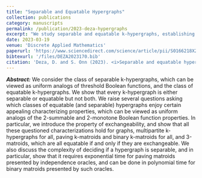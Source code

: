 ```yaml
---
title: "Separable and Equatable Hypergraphs"
collection: publications
category: manuscripts
permalink: /publication/2023-deza-hypergraphs
excerpt: "We study separable and equatable k-hypergraphs, establishing key structural and complexity results across several matroid classes."
date: 2023-03-19
venue: 'Discrete Applied Mathematics'
paperurl: 'https://www.sciencedirect.com/science/article/pii/S0166218X23000963'
bibtexurl: '/files/DEZA2023170.bib'
citation: 'Deza, D. and S. Onn (2023). <i>Separable and equatable hypergraphs.</i> Discrete Applied Mathematics, 332, 170–179.'
---
```


**_Abstract:_** We consider the class of separable k-hypergraphs, which can be viewed as uniform analogs of threshold Boolean functions, and the class of equatable k-hypergraphs. We show that every k-hypergraph is either separable or equatable but not both. We raise several questions asking which classes of equatable (and separable) hypergraphs enjoy certain appealing characterizing properties, which can be viewed as uniform analogs of the 2-summable and 2-monotone Boolean function properties. In particular, we introduce the property of exchangeability, and show that all these questioned characterizations hold for graphs, multipartite k-hypergraphs for all, paving k-matroids and binary k-matroids for all, and 3-matroids, which are all equatable if and only if they are exchangeable. We also discuss the complexity of deciding if a hypergraph is separable, and in particular, show that it requires exponential time for paving matroids presented by independence oracles, and can be done in polynomial time for binary matroids presented by such oracles.
